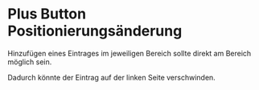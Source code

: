# Plus Button Positionierungsänderung

Hinzufügen eines Eintrages im jeweiligen Bereich sollte direkt am Bereich möglich sein.

Dadurch könnte der Eintrag auf der linken Seite verschwinden.